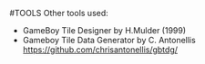 #TOOLS
Other tools used:

* GameBoy Tile Designer by H.Mulder (1999)
* Gameboy Tile Data Generator by C. Antonellis https://github.com/chrisantonellis/gbtdg/
